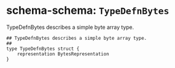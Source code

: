 # schema-schema: `TypeDefnBytes`

TypeDefnBytes describes a simple byte array type.


```ipldsch
## TypeDefnBytes describes a simple byte array type.
##
type TypeDefnBytes struct {
	representation BytesRepresentation
}
```
